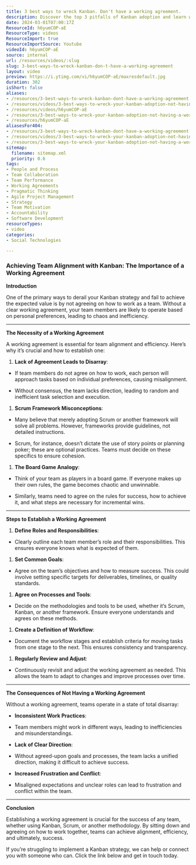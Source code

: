 ```yaml
---
title: 3 best ways to wreck Kanban. Don't have a working agreement.
description: Discover the top 3 pitfalls of Kanban adoption and learn why a working agreement is essential for team alignment and success in agile collaboration!
date: 2024-03-01T07:00:17Z
ResourceId: h6yumCOP-aE
ResourceType: videos
ResourceImport: true
ResourceImportSource: Youtube
videoId: h6yumCOP-aE
source: internal
url: /resources/videos/:slug
slug: 3-best-ways-to-wreck-kanban-don-t-have-a-working-agreement
layout: video
preview: https://i.ytimg.com/vi/h6yumCOP-aE/maxresdefault.jpg
duration: 302
isShort: false
aliases:
- /resources/3-best-ways-to-wreck-kanban-dont-have-a-working-agreement
- /resources/videos/3-best-ways-to-wreck-your-kanban-adoption-not-having-a-working-agreement-
- /resources/videos/h6yumCOP-aE
- /resources/3-best-ways-to-wreck-your-kanban-adoption-not-having-a-working-agreement-
- /resources/h6yumCOP-aE
aliasesFor404:
- /resources/3-best-ways-to-wreck-kanban-dont-have-a-working-agreement
- /resources/videos/3-best-ways-to-wreck-your-kanban-adoption-not-having-a-working-agreement-
- /resources/3-best-ways-to-wreck-your-kanban-adoption-not-having-a-working-agreement-
sitemap:
  filename: sitemap.xml
  priority: 0.6
tags:
- People and Process
- Team Collaboration
- Team Performance
- Working Agreements
- Pragmatic Thinking
- Agile Project Management
- Strategy
- Team Motivation
- Accountability
- Software Development
resourceTypes:
- video
categories:
- Social Technologies

---
```

### Achieving Team Alignment with Kanban: The Importance of a Working Agreement

**Introduction**

One of the primary ways to derail your Kanban strategy and fail to achieve the expected value is by not agreeing on how to work as a team. Without a clear working agreement, your team members are likely to operate based on personal preferences, leading to chaos and inefficiency.



* * *

**The Necessity of a Working Agreement**

A working agreement is essential for team alignment and efficiency. Here’s why it’s crucial and how to establish one:

1. **Lack of Agreement Leads to Disarray**:

- If team members do not agree on how to work, each person will approach tasks based on individual preferences, causing misalignment.

- Without consensus, the team lacks direction, leading to random and inefficient task selection and execution.

1. **Scrum Framework Misconceptions**:

- Many believe that merely adopting Scrum or another framework will solve all problems. However, frameworks provide guidelines, not detailed instructions.

- Scrum, for instance, doesn’t dictate the use of story points or planning poker; these are optional practices. Teams must decide on these specifics to ensure cohesion.

1. **The Board Game Analogy**:

- Think of your team as players in a board game. If everyone makes up their own rules, the game becomes chaotic and unwinnable.

- Similarly, teams need to agree on the rules for success, how to achieve it, and what steps are necessary for incremental wins.

* * *

**Steps to Establish a Working Agreement**

1. **Define Roles and Responsibilities**:

- Clearly outline each team member’s role and their responsibilities. This ensures everyone knows what is expected of them.

1. **Set Common Goals**:

- Agree on the team’s objectives and how to measure success. This could involve setting specific targets for deliverables, timelines, or quality standards.

1. **Agree on Processes and Tools**:

- Decide on the methodologies and tools to be used, whether it’s Scrum, Kanban, or another framework. Ensure everyone understands and agrees on these methods.

1. **Create a Definition of Workflow**:

- Document the workflow stages and establish criteria for moving tasks from one stage to the next. This ensures consistency and transparency.

1. **Regularly Review and Adjust**:

- Continuously revisit and adjust the working agreement as needed. This allows the team to adapt to changes and improve processes over time.

* * *

**The Consequences of Not Having a Working Agreement**

Without a working agreement, teams operate in a state of total disarray:

- **Inconsistent Work Practices**:

- Team members might work in different ways, leading to inefficiencies and misunderstandings.

- **Lack of Clear Direction**:

- Without agreed-upon goals and processes, the team lacks a unified direction, making it difficult to achieve success.

- **Increased Frustration and Conflict**:

- Misaligned expectations and unclear roles can lead to frustration and conflict within the team.

* * *

**Conclusion**

Establishing a working agreement is crucial for the success of any team, whether using Kanban, Scrum, or another methodology. By sitting down and agreeing on how to work together, teams can achieve alignment, efficiency, and ultimately, success.

If you’re struggling to implement a Kanban strategy, we can help or connect you with someone who can. Click the link below and get in touch today.
